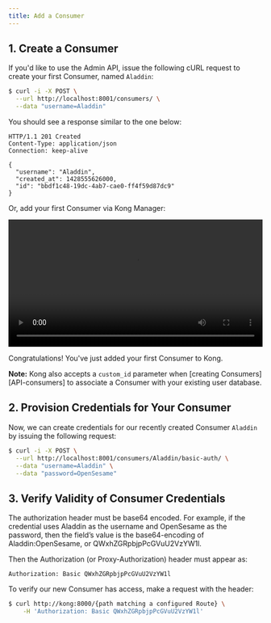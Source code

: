 ```yaml
---
title: Add a Consumer
---
```


## 1. Create a Consumer

If you'd like to use the Admin API, issue the following cURL request to
create your first Consumer, named `Aladdin`:

```bash
$ curl -i -X POST \
  --url http://localhost:8001/consumers/ \
  --data "username=Aladdin"
```

You should see a response similar to the one below:

```http
HTTP/1.1 201 Created
Content-Type: application/json
Connection: keep-alive

{
  "username": "Aladdin",
  "created_at": 1428555626000,
  "id": "bbdf1c48-19dc-4ab7-cae0-ff4f59d87dc9"
}
```
Or, add your first Consumer via Kong Manager:

<video width="100%" autoplay loop controls>
  <source src="https://konghq.com/wp-content/uploads/2019/02/create-consumer-ent-34.mov" type="video/mp4">
  Your browser does not support the video tag.
</video>

Congratulations! You've just added your first Consumer to Kong.

**Note:** Kong also accepts a `custom_id` parameter when
[creating Consumers][API-consumers] to associate a Consumer with your existing
user database.

## 2. Provision Credentials for Your Consumer

Now, we can create credentials for our recently created Consumer `Aladdin` by
issuing the following request:

```bash
$ curl -i -X POST \
  --url http://localhost:8001/consumers/Aladdin/basic-auth/ \
  --data "username=Aladdin" \
  --data "password=OpenSesame"
```

## 3. Verify Validity of Consumer Credentials

The authorization header must be base64 encoded. For example, if the credential
uses Aladdin as the username and OpenSesame as the password, then the field’s
value is the base64-encoding of Aladdin:OpenSesame, or QWxhZGRpbjpPcGVuU2VzYW1l.

Then the Authorization (or Proxy-Authorization) header must appear as:

```
Authorization: Basic QWxhZGRpbjpPcGVuU2VzYW1l
```

To verify our new Consumer has access, make a request with the header:

```bash
$ curl http://kong:8000/{path matching a configured Route} \
    -H 'Authorization: Basic QWxhZGRpbjpPcGVuU2VzYW1l'
```
